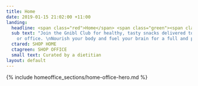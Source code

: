```yaml
---
title: Home
date: 2019-01-15 21:02:00 +11:00
landing:
  headline: <span class="red">Home</span> <span class="green"><span class="or">or</span>&nbsp;Office</span>
  sub text: "Join the Gnibl Club for healthy, tasty snacks delivered to your home
    or office. \nNourish your body and fuel your brain for a full and productive day."
  ctared: SHOP HOME
  ctagreen: SHOP OFFICE
  small text: Curated by a dietitian
layout: default
---
```


<main>
{% include homeoffice_sections/home-office-hero.md %}
</main>